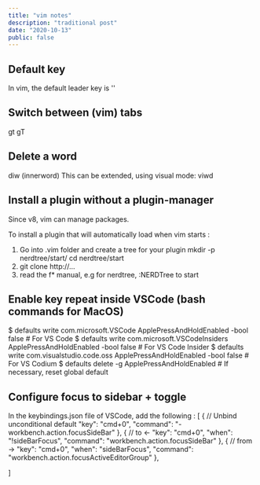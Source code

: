 ```yaml
---
title: "vim notes"
description: "traditional post"
date: "2020-10-13"
public: false
---
```


## Default <Leader> key
In vim, the default leader key is '\'

## Switch between (vim) tabs
gt 
gT

## Delete a word
diw (innerword)
This can be extended, using visual mode: viwd 

## Install a plugin without a plugin-manager

Since v8, vim can manage packages.

To install a plugin that will automatically load when vim starts :
1. Go into .vim folder and create a tree for your plugin
mkdir -p nerdtree/start/
cd nerdtree/start
2. git clone http://...
3. read the f* manual, e.g for nerdtree, :NERDTree to start

## Enable key repeat inside VSCode (bash commands for MacOS)
$ defaults write com.microsoft.VSCode ApplePressAndHoldEnabled -bool false         # For VS Code
$ defaults write com.microsoft.VSCodeInsiders ApplePressAndHoldEnabled -bool false # For VS Code Insider
$ defaults write com.visualstudio.code.oss ApplePressAndHoldEnabled -bool false    # For VS Codium
$ defaults delete -g ApplePressAndHoldEnabled                                      # If necessary, reset global default

## Configure focus to sidebar + toggle
In the keybindings.json file of VSCode, add the following :
[
    { // Unbind unconditional default
        "key": "cmd+0",
        "command": "-workbench.action.focusSideBar"
      },
      { // to ←
        "key": "cmd+0",
        "when": "!sideBarFocus",
        "command": "workbench.action.focusSideBar"
      },
      { // from →
        "key": "cmd+0",
        "when": "sideBarFocus",
        "command": "workbench.action.focusActiveEditorGroup"
      },
    
]